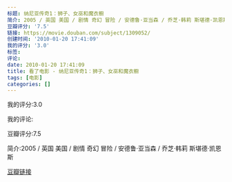 ```yaml
---
标题: 纳尼亚传奇1：狮子、女巫和魔衣橱
简介: 2005 / 英国 美国 / 剧情 奇幻 冒险 / 安德鲁·亚当森 / 乔芝·韩莉 斯堪德·凯恩斯
豆瓣评分: '7.5'
链接: https://movie.douban.com/subject/1309052/
创建时间: '2010-01-20 17:41:09'
我的评分: '3.0'
标签:
评论:
date: 2010-01-20 17:41:09
title: 看了电影 - 纳尼亚传奇1：狮子、女巫和魔衣橱
tags: [电影]
categories: []
---
```


我的评分:3.0

我的评论:

豆瓣评分:7.5

简介:2005 / 英国 美国 / 剧情 奇幻 冒险 / 安德鲁·亚当森 / 乔芝·韩莉 斯堪德·凯恩斯

[豆瓣链接](https://movie.douban.com/subject/1309052/)

